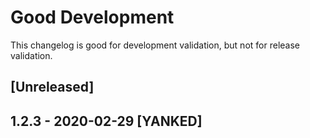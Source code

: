 # Good Development
This changelog is good for development validation, but not for release validation.
## [Unreleased]
## 1.2.3 - 2020-02-29 [YANKED]
